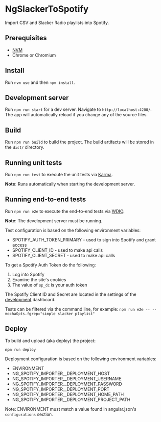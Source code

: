 # NgSlackerToSpotify

Import CSV and Slacker Radio playlists into Spotify.

## Prerequisites

- [NVM](https://github.com/nvm-sh/nvm#installing-and-updating)
- Chrome or Chromium

## Install

Run `nvm use` and then `npm install`.

## Development server

Run `npm run start` for a dev server. Navigate to `http://localhost:4200/`. The app will automatically reload if you change any of the source files.

## Build

Run `npm run build` to build the project. The build artifacts will be stored in the `dist/` directory.

## Running unit tests

Run `npm run test` to execute the unit tests via [Karma](https://karma-runner.github.io).

**Note:** Runs automatically when starting the development server.

## Running end-to-end tests

Run `npm run e2e` to execute the end-to-end tests via [WDIO](http://webdriver.io).

**Note:** The development server must be running.

Test configuration is based on the following environment variables:

- SPOTIFY_AUTH_TOKEN_PRIMARY - used to sign into Spotify and grant access
- SPOTIFY_CLIENT_ID - used to make api calls
- SPOTIFY_CLIENT_SECRET - used to make api calls

To get a Spotify Auth Token do the following:

1. Log into Spotify
1. Examine the site's cookies
1. The value of `sp_dc` is your auth token

The Spotify Client ID and Secret are located in the settings of the [development](https://developer.spotify.com/) dashboard.

Tests can be filtered via the command line, for example: `npm run e2e -- --mochaOpts.fgrep="simple slacker playlist"`

## Deploy

To build and upload (aka deploy) the project:

```shell
npm run deploy
```

Deployment configuration is based on the following environment variables:

- ENVIRONMENT
- NG_SPOTIFY_IMPORTER\_\_DEPLOYMENT_HOST
- NG_SPOTIFY_IMPORTER\_\_DEPLOYMENT_USERNAME
- NG_SPOTIFY_IMPORTER\_\_DEPLOYMENT_PASSWORD
- NG_SPOTIFY_IMPORTER\_\_DEPLOYMENT_PORT
- NG_SPOTIFY_IMPORTER\_\_DEPLOYMENT_HOME_PATH
- NG_SPOTIFY_IMPORTER\_\_DEPLOYMENT_PROJECT_PATH

Note: ENVIRONMENT must match a value found in angular.json's `configurations` section.
